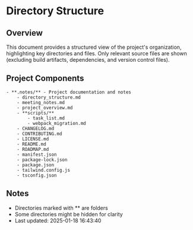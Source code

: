 # Directory Structure

## Overview
This document provides a structured view of the project's organization, highlighting key directories and files.
Only relevant source files are shown (excluding build artifacts, dependencies, and version control files).

## Project Components

```
- **.notes/** - Project documentation and notes
    - directory_structure.md
    - meeting_notes.md
    - project_overview.md
    - **scripts/**
        - task_list.md
        - webpack_migration.md
    - CHANGELOG.md
    - CONTRIBUTING.md
    - LICENSE.md
    - README.md
    - ROADMAP.md
    - manifest.json
    - package-lock.json
    - package.json
    - tailwind.config.js
    - tsconfig.json
```

## Notes
- Directories marked with ** are folders
- Some directories might be hidden for clarity
- Last updated: 2025-01-18 16:43:40
